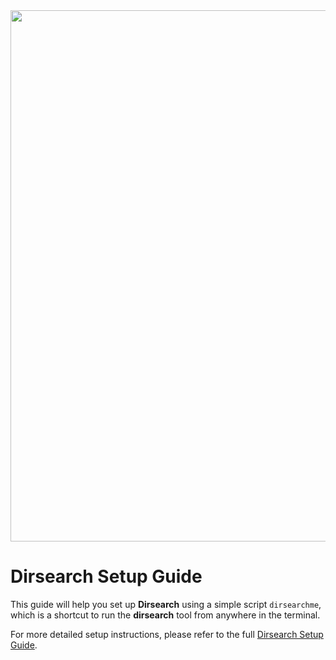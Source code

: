 <img src="https://media4.giphy.com/media/v1.Y2lkPTc5MGI3NjExazVzN2s5ZnlkMWg0eXIwdmp5dzZiODh4NWhwMnE5MDBsb2lsYW8zMyZlcD12MV9pbnRlcm5hbF9naWZfYnlfaWQmY3Q9Zw/bFTqj4xqVc2mHZnHox/giphy.gif" width="850" height="auto" /> 

# Dirsearch Setup Guide

This guide will help you set up **Dirsearch** using a simple script `dirsearchme`, which is a shortcut to run the **dirsearch** tool from anywhere in the terminal.

For more detailed setup instructions, please refer to the full [Dirsearch Setup Guide](https://github.com/mo3awya1/install-Tolls/blob/main/dirsearch-setup.md).
